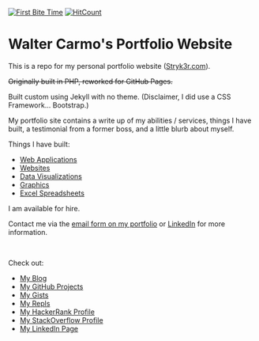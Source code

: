 [![First Bite Time](https://img.shields.io/badge/first%20byte%20time-A%20/%200.326s-brightgreen.svg?style=flat)](https://www.webpagetest.org)
[![HitCount](http://hits.dwyl.io/strykerkent/strykerkentgithubio.svg)](http://hits.dwyl.io/strykerkent/strykerkentgithubio)

# Walter Carmo's Portfolio Website

This is a repo for my personal portfolio website ([Stryk3r.com](https://www.stryk3r.com)). 

~~Originally built in PHP, reworked for GitHub Pages.~~

Built custom using Jekyll with no theme. (Disclaimer, I did use a CSS Framework... Bootstrap.)

My portfolio site contains a write up of my abilities / services, things I have built, a testimonial from a former boss, and a little blurb about myself.

Things I have built:
- [Web Applications](https://www.stryk3r.com/#portfolio)
- [Websites](https://www.stryk3r.com/#websites)
- [Data Visualizations](https://www.stryk3r.com/##dashboards)
- [Graphics](https://www.stryk3r.com/#webdesign)
- [Excel Spreadsheets](https://www.stryk3r.com/##dashboards)

I am available for hire. 

Contact me via the [email form on my portfolio](https://www.stryk3r.com/#contact) or [LinkedIn](https://www.linkedin.com/in/strykers) for more information.

<br>

Check out:
- [My Blog](https://blog.stryk3r.com)
- [My GitHub Projects](https://github.com/StrykerKent?tab=repositories)
- [My Gists](https://gist.github.com/StrykerKent)
- [My Repls](https://repl.it/@StrykerKent)
- [My HackerRank Profile](https://www.hackerrank.com/strykerkent)
- [My StackOverflow Profile](https://stackoverflow.com/users/9755234/stryker)
- [My LinkedIn Page](https://www.linkedin.com/in/strykers) 
